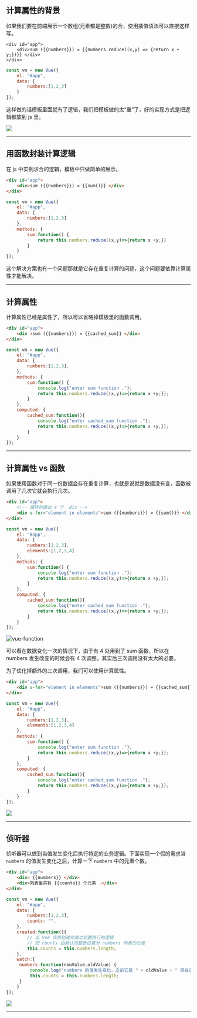 ## 计算属性的背景
如果我们要在前端展示一个数组(元素都是整数)的合，使用插值语法可以直接这样写。
```htmll
<div id="app">
    <div>sum ({{numbers}}) = {{numbers.reduce((x,y) => {return x + y;})}} </div>
</div>
```
```js
const vm = new Vue({
    el: "#app",
    data: {
        numbers:[1,2,3]
    }
});
```
这样做的话模板里面就有了逻辑，我们把模板做的太“重”了，好的实现方式是把逻辑都放到 js 里。

![](static/2021-01/vue-watch.jpg)

---

## 用函数封装计算逻辑
在 js 中实例求合的逻辑，模板中只做简单的展示。
```html
<div id="app">
    <div>sum ({{numbers}}) = {{sum()}} </div>
</div>
```
```js
const vm = new Vue({
    el: "#app",
    data: {
        numbers:[1,2,3]
    },
    methods: {
        sum:function() {
            return this.numbers.reduce((x,y)=>{return x +y;})
        }
    }
});
```
这个解决方案也有一个问题那就是它存在重复计算的问题，这个问题要依靠计算属性才能解决。

---

## 计算属性
计算属性已经是属性了，所以可以省略掉模板里的函数调用。
```html
<div id="app">
    <div >sum ({{numbers}}) = {{cached_sum}} </div>
</div>
```
```js
const vm = new Vue({
    el: "#app",
    data: {
        numbers:[1,2,3],
    },
    methods: {
        sum:function() {
            console.log("enter sum function .");
            return this.numbers.reduce((x,y)=>{return x +y;});
        }
    },
    computed: {
        cached_sum:function(){
            console.log("enter cached_sum function .");
            return this.numbers.reduce((x,y)=>{return x +y;});
        }
    }
});

```

---

## 计算属性 vs 函数
如果使用函数对于同一份数据会存在重复计算，也就是说就是数据没有变，函数被调用了几次它就会执行几次。
```html
<div id="app">
    <!-- 循环创建出 4 个  div -->
    <div v-for="element in elements">sum ({{numbers}}) = {{sum()}} </div>
</div>
```
```js
const vm = new Vue({
    el: "#app",
    data: {
        numbers:[1,2,3],
        elements:[1,2,3,4]
    },
    methods: {
        sum:function() {
            console.log("enter sum function .");
            return this.numbers.reduce((x,y)=>{return x +y;});
        }
    },
    computed: {
        cached_sum:function(){
            console.log("enter cached_sum function .");
            return this.numbers.reduce((x,y)=>{return x +y;});
        }
    }
});
```

![vue-function](static/2021-01/vue-function-01.jpeg)

可以看在数据变化一次的情况下，由于有 4 处用到了 sum 函数，所以在 numbers 发生改变的时候会有 4 次调整，其实后三次调用没有太大的必要。

为了优化掉额外的三次调用，我们可以使用计算属性。

```html
<div id="app">
    <div v-for="element in elements">sum ({{numbers}}) = {{cached_sum}} </div>
</div>
```
```js
const vm = new Vue({
    el: "#app",
    data: {
        numbers:[1,2,3],
        elements:[1,2,3,4]
    },
    methods: {
        sum:function() {
            console.log("enter sum function .");
            return this.numbers.reduce((x,y)=>{return x +y;});
        }
    },
    computed: {
        cached_sum:function(){
            console.log("enter cached_sum function .");
            return this.numbers.reduce((x,y)=>{return x +y;});
        }
    }
});
```

![](static/2021-01/vue-computed.jpeg)


---

## 侦听器
侦听器可以做到当值发生变化后执行特定的业务逻辑。下面实现一个假的需求当 `numbers` 的值发生变化之后，计算一下 `numbers` 中的元素个数。
```html
<div id="app">
    <div> {{numbers}} </div>
    <div>列表里共有 {{counts}} 个元素 .</div>
</div>
```
```js
const vm = new Vue({
    el: "#app",
    data: {
        numbers:[1,2,3],
        counts: "",
    },
    created:function(){
        // 当 Vue 实例创建完成之后要执行的逻辑
        // 把 counts 由默认的整数设置为 numbers 列表的长度
        this.counts = this.numbers.length;
    },
    watch:{
     numbers:function(newValue,oldValue) {
         console.log("numbers 的值发生变化，之前它是 " + oldValue + " 现在它变成了 " + newValue);
         this.counts = this.numbers.length;
     }   
    }
});
```
![](static/2021-01/vue-watch-01.jpeg)

---